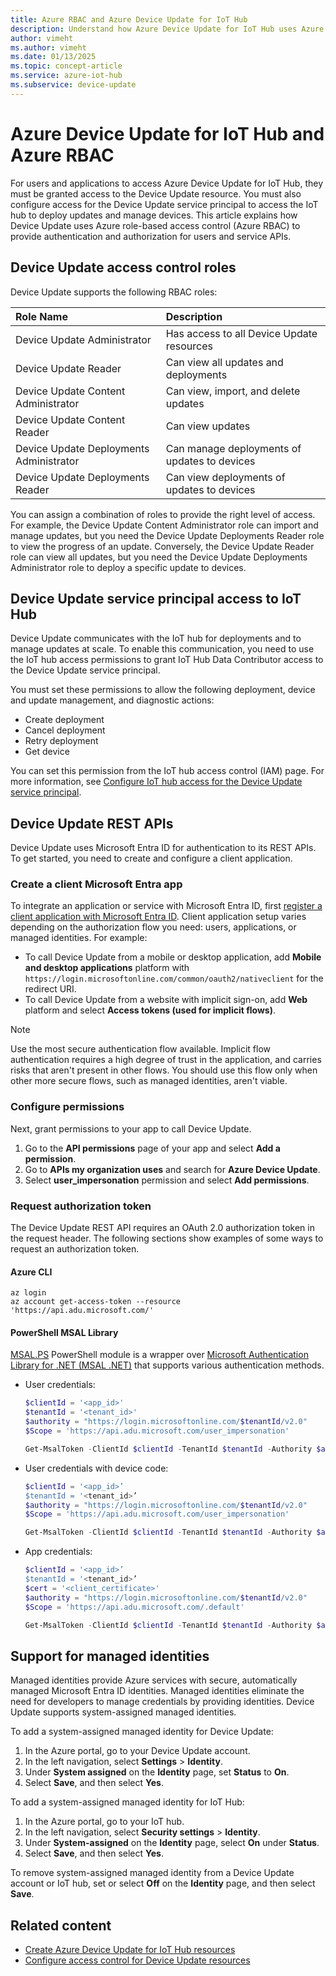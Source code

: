 ```yaml
---
title: Azure RBAC and Azure Device Update for IoT Hub
description: Understand how Azure Device Update for IoT Hub uses Azure role-based access control (Azure RBAC) to provide authentication and authorization for users and service APIs.
author: vimeht
ms.author: vimeht
ms.date: 01/13/2025
ms.topic: concept-article
ms.service: azure-iot-hub
ms.subservice: device-update
---
```


# Azure Device Update for IoT Hub and Azure RBAC

For users and applications to access Azure Device Update for IoT Hub, they must be granted access to the Device Update resource. You must also configure access for the Device Update service principal to access the IoT hub to deploy updates and manage devices. This article explains how Device Update uses Azure role-based access control (Azure RBAC) to provide authentication and authorization for users and service APIs.

## Device Update access control roles

Device Update supports the following RBAC roles:

|   Role Name   | Description  |
| :--------- | :---- |
|  Device Update Administrator | Has access to all Device Update resources  |
|  Device Update Reader| Can view all updates and deployments |
|  Device Update Content Administrator | Can view, import, and delete updates  |
|  Device Update Content Reader | Can view updates  |
|  Device Update Deployments Administrator | Can manage deployments of updates to devices|
|  Device Update Deployments Reader| Can view deployments of updates to devices |

You can assign a combination of roles to provide the right level of access. For example, the Device Update Content Administrator role can import and manage updates, but you need the Device Update Deployments Reader role to view the progress of an update. Conversely, the Device Update Reader role can view all updates, but you need the Device Update Deployments Administrator role to deploy a specific update to devices.

## Device Update service principal access to IoT Hub

Device Update communicates with the IoT hub for deployments and to manage updates at scale. To enable this communication, you need to use the IoT hub access permissions to grant IoT Hub Data Contributor access to the Device Update service principal.

You must set these permissions to allow the following deployment, device and update management, and diagnostic actions:

- Create deployment
- Cancel deployment
- Retry deployment 
- Get device

You can set this permission from the IoT hub access control (IAM) page. For more information, see [Configure IoT hub access for the Device Update service principal](configure-access-control-device-update.md#configure-access-for-azure-device-update-service-principal-in-linked-iot-hub).

## Device Update REST APIs

Device Update uses Microsoft Entra ID for authentication to its REST APIs. To get started, you need to create and configure a client application.

<a name='create-client-azure-ad-app'></a>
### Create a client Microsoft Entra app

To integrate an application or service with Microsoft Entra ID, first [register a client application with Microsoft Entra ID](../active-directory/develop/quickstart-register-app.md). Client application setup varies depending on the authorization flow you need: users, applications, or managed identities. For example:

- To call Device Update from a mobile or desktop application, add **Mobile and desktop applications** platform with `https://login.microsoftonline.com/common/oauth2/nativeclient` for the redirect URI.
- To call Device Update from a website with implicit sign-on, add **Web** platform and select **Access tokens (used for implicit flows)**.

>[!NOTE]
>Use the most secure authentication flow available. Implicit flow authentication requires a high degree of trust in the application, and carries risks that aren't present in other flows. You should use this flow only when other more secure flows, such as managed identities, aren't viable.

### Configure permissions

Next, grant permissions to your app to call Device Update.

1. Go to the **API permissions** page of your app and select **Add a permission**.
1. Go to **APIs my organization uses** and search for **Azure Device Update**.
1. Select **user_impersonation** permission and select **Add permissions**.

### Request authorization token

The Device Update REST API requires an OAuth 2.0 authorization token in the request header. The following sections show examples of some ways to request an authorization token.

#### Azure CLI

```azurecli
az login
az account get-access-token --resource 'https://api.adu.microsoft.com/'
```

#### PowerShell MSAL Library

[MSAL.PS](https://github.com/AzureAD/MSAL.PS) PowerShell module is a wrapper over [Microsoft Authentication Library for .NET (MSAL .NET)](https://github.com/AzureAD/microsoft-authentication-library-for-dotnet) that supports various authentication methods.

- User credentials:

  ```powershell
  $clientId = '<app_id>'
  $tenantId = '<tenant_id>'
  $authority = "https://login.microsoftonline.com/$tenantId/v2.0"
  $Scope = 'https://api.adu.microsoft.com/user_impersonation'
  
  Get-MsalToken -ClientId $clientId -TenantId $tenantId -Authority $authority -Scopes $Scope
  ```

- User credentials with device code:

  ```powershell
  $clientId = '<app_id>’
  $tenantId = '<tenant_id>’
  $authority = "https://login.microsoftonline.com/$tenantId/v2.0"
  $Scope = 'https://api.adu.microsoft.com/user_impersonation'
  
  Get-MsalToken -ClientId $clientId -TenantId $tenantId -Authority $authority -Scopes $Scope -Interactive -DeviceCode
  ```

- App credentials:

  ```powershell
  $clientId = '<app_id>’
  $tenantId = '<tenant_id>’
  $cert = '<client_certificate>'
  $authority = "https://login.microsoftonline.com/$tenantId/v2.0"
  $Scope = 'https://api.adu.microsoft.com/.default'
  
  Get-MsalToken -ClientId $clientId -TenantId $tenantId -Authority $authority -Scopes $Scope -ClientCertificate $cert
  ```

## Support for managed identities

Managed identities provide Azure services with secure, automatically managed Microsoft Entra ID identities. Managed identities eliminate the need for developers to manage credentials by providing identities. Device Update supports system-assigned managed identities.

To add a system-assigned managed identity for Device Update:

1. In the Azure portal, go to your Device Update account.
1. In the left navigation, select **Settings** > **Identity**.
1. Under **System assigned** on the **Identity** page, set **Status** to **On**.
1. Select **Save**, and then select **Yes**.

To add a system-assigned managed identity for IoT Hub:

1. In the Azure portal, go to your IoT hub.
1. In the left navigation, select **Security settings** > **Identity**.
1. Under **System-assigned** on the **Identity** page, select **On** under **Status**.
1. Select **Save**, and then select **Yes**.

To remove system-assigned managed identity from a Device Update account or IoT hub, set or select **Off** on the **Identity** page, and then select **Save**.

## Related content

- [Create Azure Device Update for IoT Hub resources](create-device-update-account.md)
- [Configure access control for Device Update resources](configure-access-control-device-update.md)
